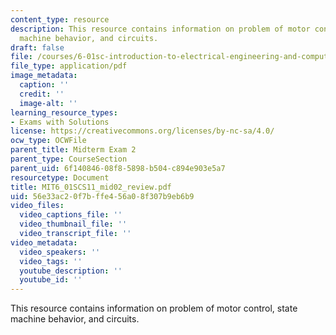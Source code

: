 ```yaml
---
content_type: resource
description: This resource contains information on problem of motor control, state
  machine behavior, and circuits.
draft: false
file: /courses/6-01sc-introduction-to-electrical-engineering-and-computer-science-i-spring-2011/56e33ac20f7bffe456a08f307b9eb6b9_MIT6_01SCS11_mid02_review.pdf
file_type: application/pdf
image_metadata:
  caption: ''
  credit: ''
  image-alt: ''
learning_resource_types:
- Exams with Solutions
license: https://creativecommons.org/licenses/by-nc-sa/4.0/
ocw_type: OCWFile
parent_title: Midterm Exam 2
parent_type: CourseSection
parent_uid: 6f140846-08f8-5898-b504-c894e903e5a7
resourcetype: Document
title: MIT6_01SCS11_mid02_review.pdf
uid: 56e33ac2-0f7b-ffe4-56a0-8f307b9eb6b9
video_files:
  video_captions_file: ''
  video_thumbnail_file: ''
  video_transcript_file: ''
video_metadata:
  video_speakers: ''
  video_tags: ''
  youtube_description: ''
  youtube_id: ''
---
```

This resource contains information on problem of motor control, state machine behavior, and circuits.